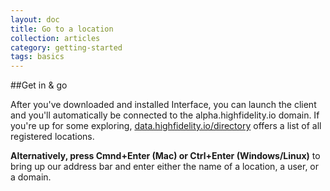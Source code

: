 ```yaml
---
layout: doc
title: Go to a location
collection: articles
category: getting-started
tags: basics
---
```


##Get in & go

After you've downloaded and installed Interface, you can launch the client and you'll automatically be connected to the alpha.highfidelity.io domain. If you're up for some exploring, [data.highfidelity.io/directory](https://data.highfidelity.io/directory) offers a list of all registered locations.

**Alternatively, press Cmnd+Enter (Mac) or Ctrl+Enter (Windows/Linux)** to bring up our address bar and enter either the name of a location, a user, or a domain.
